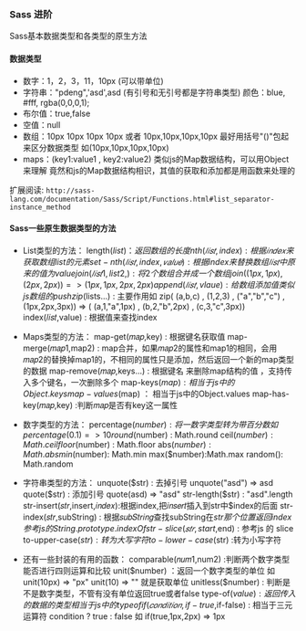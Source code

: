 ### Sass 进阶
Sass基本数据类型和各类型的原生方法
#### 数据类型
- 数字：1，2，3，11，10px (可以带单位)
- 字符串："pdeng",'asd',asd (有引号和无引号都是字符串类型)
颜色：blue, #fff, rgba(0,0,0,1);
- 布尔值：true,false 
- 空值：null
- 数组：10px 10px 10px 10px 或者 10px,10px,10px,10px 最好用括号"()"包起 来区分数据类型 如(10px,10px,10px,10px)
- maps：(key1:value1 , key2:value2)  类似js的Map数据结构，可以用Object来理解 竟然和js的Map数据结构相识，其值的获取和添加都是用函数来处理的

扩展阅读: `http://sass-lang.com/documentation/Sass/Script/Functions.html#list_separator-instance_method`

#### Sass一些原生数据类型的方法

- List类型的方法：
length($list) ：返回数组的长度
nth(𝑙𝑖𝑠𝑡,index) : 根据𝑖𝑛𝑑𝑒𝑥来获取数组list的元素
set-nth(𝑙𝑖𝑠𝑡,index,𝑣𝑎𝑙𝑢𝑒):根据index来替换数组𝑙𝑖𝑠𝑡中原来的值为value
join(𝑙𝑖𝑠𝑡1,list2,) : 将2个数组合并成一个数组 join((1px,1px),(2px,2px)) => (1px,1px,2px,2px)
append(𝑙𝑖𝑠𝑡,vlaue) : 给数组添加值类似js数组的push
zip($lists...) : 主要作用如 zip( (a,b,c) , (1,2,3) , ("a","b","c") , (1px,2px,3px)) => ( (a,1,"a",1px) , (b,2,"b",2px) , (c,3,"c",3px))
index(𝑙𝑖𝑠𝑡,value) : 根据值来查找index

 
- Maps类型的方法：
map-get(𝑚𝑎𝑝,key) : 根据键名获取值
map-merge(𝑚𝑎𝑝1,map2) : map合并，如果𝑚𝑎𝑝2的属性和map1的相同，会用𝑚𝑎𝑝2的替换掉map1的，不相同的属性只是添加，然后返回一个新的map类型的数据
map-remove(𝑚𝑎𝑝,keys...) : 根据键名 来删除map结构的值 ，支持传入多个键名，一次删除多个
map-keys($map) : 相当于js 中的Object.keys
map-values($map) ： 相当于js中的Object.values
map-has-key(𝑚𝑎𝑝,key) :判断𝑚𝑎𝑝是否有key这一属性

 
- 数字类型的方法：
percentage($number) : 将一数字类型转为带百分数 如 percentage(0.1) => 10% percentage(10) => 1000%
round($number) : Math.round
ceil($number) : Math.ceil
floor($number) : Math.floor
abs($number) :Math.abs
min($number): Math.min
max($number):Math.max
random(): Math.random


- 字符串类型的方法：
unquote($str) : 去掉引号 unquote("asd") => asd
quote($str) : 添加引号 quote(asd) => "asd"
str-length($str) : "asd".length
str-insert(𝑠𝑡𝑟,insert,𝑖𝑛𝑑𝑒𝑥):根据index,把𝑖𝑛𝑠𝑒𝑟𝑡插入到str中$index的后面
str-index(𝑠𝑡𝑟,subString) : 根据𝑠𝑢𝑏𝑆𝑡𝑟𝑖𝑛𝑔查找subString在$str那个位置 返回index 参考js 的 String.prototype.indexOf
str-slice(𝑠𝑡𝑟,start,$end) : 参考js 的 slice
to-upper-case($str) : 转为大写字符
to-lower-case($str) :转为小写字符
 

- 还有一些封装的有用的函数：
comparable(𝑛𝑢𝑚1,num2) :判断两个数字类型能否进行四则运算和比较
unit($number) ：返回一个数字类型的单位 如unit(10px) => "px" unit(10) => "" 就是获取单位
unitless($number) : 判断是不是数字类型，不管有没有单位返回true或者false
type-of($value) : 返回传入的数据的类型 相当于js中的 typeof
if(𝑐𝑜𝑛𝑑𝑖𝑡𝑖𝑜𝑛,if-true,$if-false) : 相当于三元运算符  condition ?  true : false   如 if(true,1px,2px) => 1px
